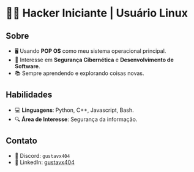 # 👨‍💻 Hacker Iniciante | Usuário Linux

## Sobre
- 🖥️ Usando **POP OS** como meu sistema operacional principal.
- 🔐 Interesse em **Segurança Cibernética** e **Desenvolvimento de Software**.
- 📚 Sempre aprendendo e explorando coisas novas.

## Habilidades
- 💻 **Linguagens**: Python, C++, Javascript, Bash.
- 🔍 **Área de Interesse**: Segurança da informação.

## Contato
- 💬 Discord: `gustavx404`
- 🔗 LinkedIn: [gustavx404](https://br.linkedin.com/in/gustavx404)
